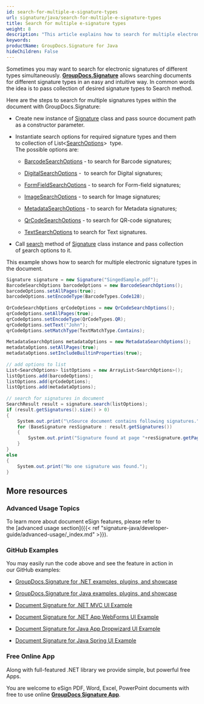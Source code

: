 ```yaml
---
id: search-for-multiple-e-signature-types
url: signature/java/search-for-multiple-e-signature-types
title: Search for multiple e-signature types
weight: 8
description: "This article explains how to search for multiple electronic signatures across document pages with GroupDocs.Signature API."
keywords: 
productName: GroupDocs.Signature for Java
hideChildren: False
---
```

Sometimes you may want to search for electronic signatures of different types simultaneously. [**GroupDocs.Signature**](https://products.groupdocs.com/signature/java) allows searching documents for different signature types in an easy and intuitive way. In common words the idea is to pass collection of desired signature types to Search method.

Here are the steps to search for multiple signatures types within the document with GroupDocs.Signature:

*   Create new instance of [Signature](https://apireference.groupdocs.com/java/signature/com.groupdocs.signature/Signature) class and pass source document path as a constructor parameter.
    
*   Instantiate search options for required signature types and them to collection of List<[SearchOptions](https://apireference.groupdocs.com/net/signature/groupdocs.signature.options/searchoptions)\>  type.  
    The possible options are: 
    
    *   [BarcodeSearchOptions](https://apireference.groupdocs.com/java/signature/com.groupdocs.signature.options.search/BarcodeSearchOptions) - to search for Barcode signatures;
        
    *   [DigitalSearchOptions](https://apireference.groupdocs.com/java/signature/com.groupdocs.signature.options.search/DigitalSearchOptions) -  to search for Digital signatures;
        
    *   [FormFieldSearchOptions](https://apireference.groupdocs.com/java/signature/com.groupdocs.signature.options.search/FormFieldSearchOptions) - to search for Form-field signatures;
    *   [ImageSearchOptions](https://apireference.groupdocs.com/java/signature/com.groupdocs.signature.options.search/ImageSearchOptions) - to search for Image signatures;[](https://apireference.groupdocs.com/net/signature/groupdocs.signature.options/imagesearchoptions)
        
    *   [MetadataSearchOptions](https://apireference.groupdocs.com/java/signature/com.groupdocs.signature.options.search/MetadataSearchOptions) - to search for Metadata signatures;
        
    *   [QrCodeSearchOptions](https://apireference.groupdocs.com/java/signature/com.groupdocs.signature.options.search/QrCodeSearchOptions) - to search for QR-code signatures;
        
    *   [TextSearchOptions](https://apireference.groupdocs.com/java/signature/com.groupdocs.signature.options.search/TextSearchOptions) to search for Text signatures.
        
*   Call [search](https://apireference.groupdocs.com/java/signature/com.groupdocs.signature/Signature#search(java.util.List)) method of [Signature](https://apireference.groupdocs.com/java/signature/com.groupdocs.signature/Signature) class instance and pass collection of [s](https://apireference.groupdocs.com/net/signature/groupdocs.signature.options/searchoptions)earch options to it.
    

This example shows how to search for multiple electronic signature types in the document.

```csharp
Signature signature = new Signature("SingedSample.pdf");
BarcodeSearchOptions barcodeOptions = new BarcodeSearchOptions();
barcodeOptions.setAllPages(true);
barcodeOptions.setEncodeType(BarcodeTypes.Code128);
 
QrCodeSearchOptions qrCodeOptions = new QrCodeSearchOptions();
qrCodeOptions.setAllPages(true);
qrCodeOptions.setEncodeType(QrCodeTypes.QR);
qrCodeOptions.setText("John");
qrCodeOptions.setMatchType(TextMatchType.Contains);
 
MetadataSearchOptions metadataOptions = new MetadataSearchOptions();
metadataOptions.setAllPages(true);
metadataOptions.setIncludeBuiltinProperties(true);
 
// add options to list
List<SearchOptions> listOptions = new ArrayList<SearchOptions>();
listOptions.add(barcodeOptions);
listOptions.add(qrCodeOptions);
listOptions.add(metadataOptions);
 
// search for signatures in document
SearchResult result = signature.search(listOptions);
if (result.getSignatures().size() > 0)
{
    System.out.print("\nSource document contains following signatures.");
    for (BaseSignature resSignature : result.getSignatures())
    {
        System.out.print("Signature found at page "+resSignature.getPageNumber()+" with type "+resSignature.getSignatureType());
    }
}
else
{
    System.out.print("No one signature was found.");
}
```

## More resources

### Advanced Usage Topics

To learn more about document eSign features, please refer to the [advanced usage section]({{< ref "signature-java/developer-guide/advanced-usage/_index.md" >}}).

### GitHub Examples 

You may easily run the code above and see the feature in action in our GitHub examples:

*   [GroupDocs.Signature for .NET examples, plugins, and showcase](https://github.com/groupdocs-signature/GroupDocs.Signature-for-.NET)
    
*   [GroupDocs.Signature for Java examples, plugins, and showcase](https://github.com/groupdocs-signature/GroupDocs.Signature-for-Java)
    
*   [Document Signature for .NET MVC UI Example](https://github.com/groupdocs-signature/GroupDocs.Signature-for-.NET-MVC) 
    
*   [Document Signature for .NET App WebForms UI Example](https://github.com/groupdocs-signature/GroupDocs.Signature-for-.NET-WebForms)
    
*   [Document Signature for Java App Dropwizard UI Example](https://github.com/groupdocs-signature/GroupDocs.Signature-for-Java-Dropwizard)
    
*   [Document Signature for Java Spring UI Example](https://github.com/groupdocs-signature/GroupDocs.Signature-for-Java-Spring)
    

### Free Online App 

Along with full-featured .NET library we provide simple, but powerful free Apps.

You are welcome to eSign PDF, Word, Excel, PowerPoint documents with free to use online **[GroupDocs Signature App](https://products.groupdocs.app/signature)**.
